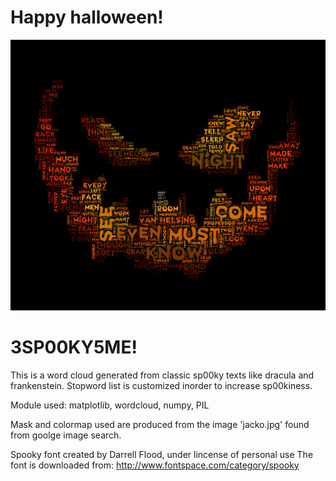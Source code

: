 # Happy halloween!

![2sp00ky4me](halloween.png?raw=true "Title")
# 3SP00KY5ME!

This is a word cloud generated from classic sp00ky texts like dracula and frankenstein.
Stopword list is customized inorder to increase sp00kiness.

Module used: matplotlib, wordcloud, numpy, PIL

Mask and colormap used are produced from the image 'jacko.jpg' found from goolge image search.

Spooky font created by Darrell Flood, under lincense of personal use
The font is downloaded from:
http://www.fontspace.com/category/spooky
